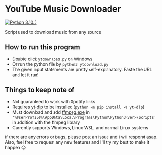 # YouTube Music Downloader

[![Python 3.10.5](https://img.shields.io/badge/python-3.10.5-blue.svg)](https://www.python.org/downloads/release/python-3105/)

Script used to download music from any source

## How to run this program
* Double click ```ytdownload.py``` on Windows
* Or run the python file by ```python3 ytdownload.py```
* The given input statements are pretty self-explanatory. Paste the URL and let it run!

## Things to keep note of
* Not guaranteed to work with Spotify links
* Requires [yt-dlp](https://github.com/yt-dlp/yt-dlp) to be installed (```python -m pip install -U yt-dlp```)
* Must download and add [ffmpeg.exe](https://ffmpeg.org/) in ```'%UserProfile%\AppData\Local\Programs\Python\Python3<ver>\Scripts'``` in addition with the ffmpeg library
* Currently supports Windows, Linux WSL, and normal Linux systems

If there are any errors or bugs, please post an issue and I will respond asap. Also, feel free to request any new features and I'll try my best to make it happen 😊

